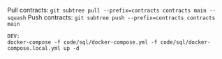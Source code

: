 Pull contracts: `git subtree pull --prefix=contracts contracts main --squash`
Push contracts: `git subtree push --prefix=contracts contracts main`

```
DEV:
docker-compose -f code/sql/docker-compose.yml -f code/sql/docker-compose.local.yml up -d
```